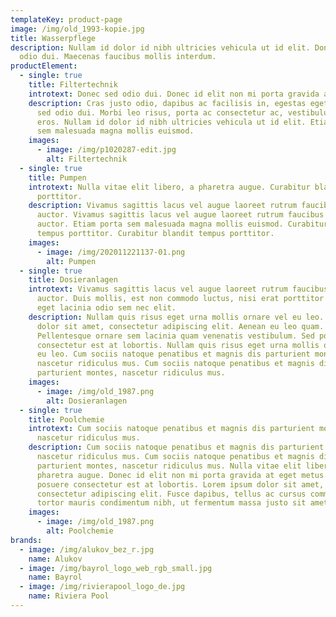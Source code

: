```yaml
---
templateKey: product-page
image: /img/old_1993-kopie.jpg
title: Wasserpflege
description: Nullam id dolor id nibh ultricies vehicula ut id elit. Donec sed
  odio dui. Maecenas faucibus mollis interdum.
productElement:
  - single: true
    title: Filtertechnik
    introtext: Donec sed odio dui. Donec id elit non mi porta gravida at eget metus.
    description: Cras justo odio, dapibus ac facilisis in, egestas eget quam. Donec
      sed odio dui. Morbi leo risus, porta ac consectetur ac, vestibulum at
      eros. Nullam id dolor id nibh ultricies vehicula ut id elit. Etiam porta
      sem malesuada magna mollis euismod.
    images:
      - image: /img/p1020287-edit.jpg
        alt: Filtertechnik
  - single: true
    title: Pumpen
    introtext: Nulla vitae elit libero, a pharetra augue. Curabitur blandit tempus
      porttitor.
    description: Vivamus sagittis lacus vel augue laoreet rutrum faucibus dolor
      auctor. Vivamus sagittis lacus vel augue laoreet rutrum faucibus dolor
      auctor. Etiam porta sem malesuada magna mollis euismod. Curabitur blandit
      tempus porttitor. Curabitur blandit tempus porttitor.
    images:
      - image: /img/202011221137-01.png
        alt: Pumpen
  - single: true
    title: Dosieranlagen
    introtext: Vivamus sagittis lacus vel augue laoreet rutrum faucibus dolor
      auctor. Duis mollis, est non commodo luctus, nisi erat porttitor ligula,
      eget lacinia odio sem nec elit.
    description: Nullam quis risus eget urna mollis ornare vel eu leo. Lorem ipsum
      dolor sit amet, consectetur adipiscing elit. Aenean eu leo quam.
      Pellentesque ornare sem lacinia quam venenatis vestibulum. Sed posuere
      consectetur est at lobortis. Nullam quis risus eget urna mollis ornare vel
      eu leo. Cum sociis natoque penatibus et magnis dis parturient montes,
      nascetur ridiculus mus. Cum sociis natoque penatibus et magnis dis
      parturient montes, nascetur ridiculus mus.
    images:
      - image: /img/old_1987.png
        alt: Dosieranlagen
  - single: true
    title: Poolchemie
    introtext: Cum sociis natoque penatibus et magnis dis parturient montes,
      nascetur ridiculus mus.
    description: Cum sociis natoque penatibus et magnis dis parturient montes,
      nascetur ridiculus mus. Cum sociis natoque penatibus et magnis dis
      parturient montes, nascetur ridiculus mus. Nulla vitae elit libero, a
      pharetra augue. Donec id elit non mi porta gravida at eget metus. Sed
      posuere consectetur est at lobortis. Lorem ipsum dolor sit amet,
      consectetur adipiscing elit. Fusce dapibus, tellus ac cursus commodo,
      tortor mauris condimentum nibh, ut fermentum massa justo sit amet risus.
    images:
      - image: /img/old_1987.png
        alt: Poolchemie
brands:
  - image: /img/alukov_bez_r.jpg
    name: Alukov
  - image: /img/bayrol_logo_web_rgb_small.jpg
    name: Bayrol
  - image: /img/rivierapool_logo_de.jpg
    name: Riviera Pool
---
```

